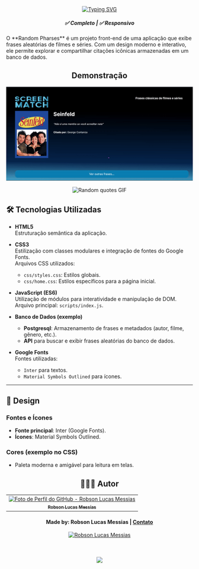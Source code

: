 <div align="center">
  <a href="https://git.io/typing-svg">
    <img src="https://readme-typing-svg.demolab.com?font=Silkscreen&size=20&duration=1500&pause=1000&center=true&vCenter=true&multiline=true&repeat=false&random=false&width=700&height=110&lines=Random+Pharses" 
    alt="Typing SVG" />
  </a>
  
<h5 align="center"> 
    <b>✅ Completo</b> | <b>✅ Responsivo </b>
</h5>
    
</div>
O **Random Pharses** é um projeto front-end de uma aplicação que exibe frases aleatórias de filmes e séries. Com um design moderno e interativo, ele permite explorar e compartilhar citações icônicas armazenadas em um banco de dados.
<div align="center">
  
## Demonstração
  
  ![Random pharses GIF](assets/randomPharses.gif)
</div>
<div align="center">
  
  ![Random quotes GIF](assets/randomQuotes.gif)
</div>

## 🛠️ Tecnologias Utilizadas

- **HTML5**  
  Estruturação semântica da aplicação.

- **CSS3**  
  Estilização com classes modulares e integração de fontes do Google Fonts.  
  Arquivos CSS utilizados:
  - `css/styles.css`: Estilos globais.
  - `css/home.css`: Estilos específicos para a página inicial.

- **JavaScript (ES6)**  
  Utilização de módulos para interatividade e manipulação de DOM.  
  Arquivo principal: `scripts/index.js`.

- **Banco de Dados (exemplo)**  
  - **Postgresql**: Armazenamento de frases e metadados (autor, filme, gênero, etc.).
  - **API** para buscar e exibir frases aleatórias do banco de dados.

- **Google Fonts**  
  Fontes utilizadas:
  - `Inter` para textos.
  - `Material Symbols Outlined` para ícones.

---

## 🎨 Design

### **Fontes e Ícones**
- **Fonte principal**: Inter (Google Fonts).  
- **Ícones**: Material Symbols Outlined.

### Cores (exemplo no CSS)
- Paleta moderna e amigável para leitura em telas.


<div align="center">

## 👩🏻‍💻 Autor <br>

<table>
  <tr>
    <td align="center">
      <a href="https://github.com/robsonlmds">
        <img src="https://avatars.githubusercontent.com/u/e?email=robsonlmds@hotmail.com&s=500" width="100px;" title="Autor Robson Lucas Messias" alt="Foto de Perfil do GitHub - Robson Lucas Messias"/><br>
        <sub>
          <b>Robson Lucas Messias</b>
        </sub>
      </a>
    </td>
  </tr>
</table>

</div>
 
<h4 align="center">
  Made by: Robson Lucas Messias | <a href="mailto:robsonlmds@hotmail.com">Contato</a>
</h4>

<p align="center">
  <a href="https://www.linkedin.com/in/r-lucas-messias/">
    <img alt="Robson Lucas Messias" src="https://img.shields.io/badge/LinkedIn-R.Lucas_Messias-0e76a8?style=flat&logoColor=white&logo=linkedin">
  </a>
</p>

<h1 align="center">
<img src="https://readme-typing-svg.herokuapp.com/?font=Silkscreen&size=35&center=true&vCenter=true&width=700&height=70&duration=5000&lines=Obrigado+pela+atenção!;" />
</h1>
